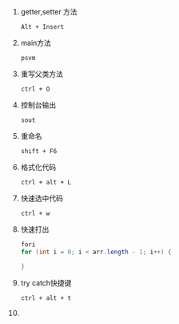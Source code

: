 1. getter,setter 方法

   `Alt + Insert`

2. main方法

   `psvm`

3. 重写父类方法

   `ctrl + O`

4. 控制台输出

   `sout`

5. 重命名

   `shift + F6`

6. 格式化代码

   `ctrl + alt + L`

7. 快速选中代码

   `ctrl + w`

8. 快速打出

   ```java
   fori
   for (int i = 0; i < arr.length - 1; i++) {
   
   }
   ```

9. try catch快捷键

   `ctrl + alt + t`

10. 

